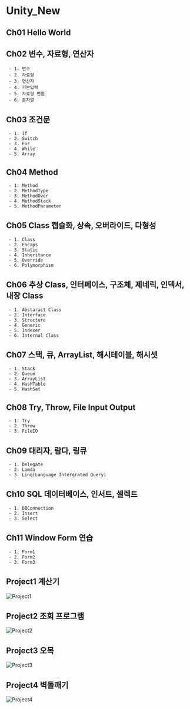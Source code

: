 # Unity_New
## Ch01 Hello World
## Ch02 변수, 자료형, 연산자
     - 1. 변수
     - 2. 자료형
     - 3. 연산자
     - 4. 기본입력
     - 5. 자료형 변환
     - 6. 문자열
## Ch03 조건문
     - 1. If
     - 2. Switch
     - 3. For
     - 4. While
     - 5. Array
## Ch04 Method
     - 1. Method
     - 2. MethodType
     - 3. MethodOver
     - 4. MethodStack
     - 5. MethodParameter
## Ch05 Class 캡슐화, 상속, 오버라이드, 다형성
     - 1. Class
     - 2. Encaps
     - 3. Static
     - 4. Inheritance
     - 5. Override
     - 6. Polymorphism
## Ch06 추상 Class, 인터페이스, 구조체, 제네릭, 인덱서, 내장 Class
     - 1. Abstaract Class
     - 2. Interface
     - 3. Structure
     - 4. Generic
     - 5. Indexer
     - 6. Internal Class
## Ch07 스택, 큐, ArrayList, 해시테이블, 해시셋
     - 1. Stack
     - 2. Queue
     - 3. ArrayList
     - 4. HashTable
     - 5. HashSet
## Ch08 Try, Throw, File Input Output
     - 1. Try
     - 2. Throw
     - 3. FileIO
## Ch09 대리자, 람다, 링큐
     - 1. Delegate
     - 2. Lamda
     - 3. Linq(Language Intergrated Query)
## Ch10 SQL 데이터베이스, 인서트, 셀렉트
     - 1. DBConnection
     - 2. Insert
     - 3. Select
## Ch11 Window Form 연습
     - 1. Form1
     - 2. Form2
     - 3. Form3
     

## Project1 계산기
![Project1](https://user-images.githubusercontent.com/102361334/176801299-19d0317f-4575-4d17-b4b7-314f09ea5697.PNG)

## Project2 조회 프로그램
![Project2](https://user-images.githubusercontent.com/102361334/176801345-1c9daadf-a200-4411-8623-1c5a10e27f40.PNG)

## Project3 오목
![Project3](https://user-images.githubusercontent.com/102361334/176801379-a0ed75b9-86dc-4250-8856-ec92b2ca82ac.PNG)

## Project4 벽돌깨기
![Project4](https://user-images.githubusercontent.com/102361334/176801407-6b67dc57-d70e-4682-8b17-7d0557b26ae3.PNG)

